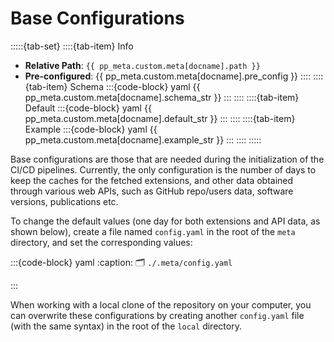 # Base Configurations

:::::{tab-set}
::::{tab-item} Info
- **Relative Path**: `{{ pp_meta.custom.meta[docname].path }}`
- **Pre-configured**: {{ pp_meta.custom.meta[docname].pre_config }}
::::
::::{tab-item} Schema
:::{code-block} yaml
{{ pp_meta.custom.meta[docname].schema_str }}
:::
::::
::::{tab-item} Default
:::{code-block} yaml
{{ pp_meta.custom.meta[docname].default_str }}
:::
::::
::::{tab-item} Example
:::{code-block} yaml
{{ pp_meta.custom.meta[docname].example_str }}
:::
::::
:::::


Base configurations are those that are needed during the initialization of the CI/CD pipelines.
Currently, the only configuration is the number of days to keep the caches for the fetched extensions,
and other data obtained through various web APIs,
such as GitHub repo/users data, software versions, publications etc.

To change the default values (one day for both extensions and API data, as shown below),
create a file named `config.yaml` in the root of the `meta` directory,
and set the corresponding values:

:::{code-block} yaml
:caption: 🗂 `./.meta/config.yaml`

:::

When working with a local clone of the repository on your computer,
you can overwrite these configurations by creating another `config.yaml` file (with the same syntax)
in the root of the `local` directory.
